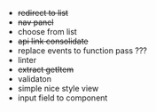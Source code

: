 * ~~redirect to list~~
* ~~nav panel~~
* choose from list
* ~~api link consolidate~~
* replace events to function pass ???
* linter
* ~~extract getItem~~
* validaton
* simple nice style view
* input field to component